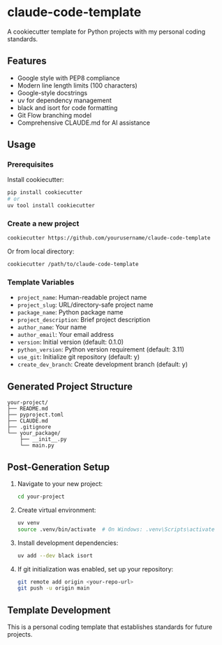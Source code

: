 # claude-code-template

A cookiecutter template for Python projects with my personal coding standards.

## Features

- Google style with PEP8 compliance
- Modern line length limits (100 characters)
- Google-style docstrings
- uv for dependency management
- black and isort for code formatting
- Git Flow branching model
- Comprehensive CLAUDE.md for AI assistance

## Usage

### Prerequisites

Install cookiecutter:
```bash
pip install cookiecutter
# or
uv tool install cookiecutter
```

### Create a new project

```bash
cookiecutter https://github.com/yourusername/claude-code-template
```

Or from local directory:
```bash
cookiecutter /path/to/claude-code-template
```

### Template Variables

- `project_name`: Human-readable project name
- `project_slug`: URL/directory-safe project name
- `package_name`: Python package name
- `project_description`: Brief project description
- `author_name`: Your name
- `author_email`: Your email address
- `version`: Initial version (default: 0.1.0)
- `python_version`: Python version requirement (default: 3.11)
- `use_git`: Initialize git repository (default: y)
- `create_dev_branch`: Create development branch (default: y)

## Generated Project Structure

```
your-project/
├── README.md
├── pyproject.toml
├── CLAUDE.md
├── .gitignore
└── your_package/
    ├── __init__.py
    └── main.py
```

## Post-Generation Setup

1. Navigate to your new project:
   ```bash
   cd your-project
   ```

2. Create virtual environment:
   ```bash
   uv venv
   source .venv/bin/activate  # On Windows: .venv\Scripts\activate
   ```

3. Install development dependencies:
   ```bash
   uv add --dev black isort
   ```

4. If git initialization was enabled, set up your repository:
   ```bash
   git remote add origin <your-repo-url>
   git push -u origin main
   ```

## Template Development

This is a personal coding template that establishes standards for future projects.
